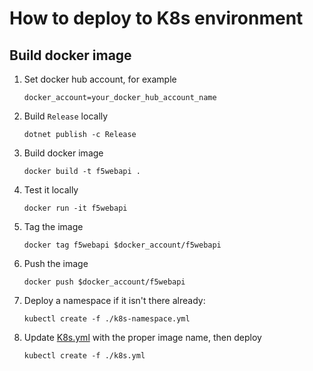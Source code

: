 # How to deploy to K8s environment

## Build docker image

1. Set docker hub account, for example
    ```shell
    docker_account=your_docker_hub_account_name
    ```

1. Build `Release` locally

    ```shell
    dotnet publish -c Release
    ```

1. Build docker image

    ```shell
    docker build -t f5webapi .
    ```

1. Test it locally

    ```shell
    docker run -it f5webapi
    ```

1. Tag the image

    ```shell
    docker tag f5webapi $docker_account/f5webapi
    ```

1. Push the image

    ```shell
    docker push $docker_account/f5webapi
    ```

1. Deploy a namespace if it isn't there already:

    ```shell
    kubectl create -f ./k8s-namespace.yml
    ```

1. Update [K8s.yml](./k8s.yml) with the proper image name, then deploy

    ```shell
    kubectl create -f ./k8s.yml
    ```
